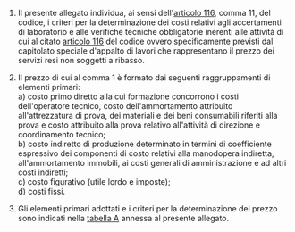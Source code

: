 1. Il presente allegato individua, ai sensi dell'[articolo 116](/articolo-116/2), comma 11, del codice, i criteri per la determinazione dei costi relativi agli accertamenti di laboratorio e alle verifiche tecniche obbligatorie inerenti alle attività di cui al citato [articolo 116](/articolo-116/2) del codice ovvero specificamente previsti dal capitolato speciale d'appalto di lavori che rappresentano il prezzo dei servizi resi non soggetti a ribasso.

2. Il prezzo di cui al comma 1 è formato dai seguenti raggruppamenti di elementi primari:<br>a) costo primo diretto alla cui formazione concorrono i costi dell'operatore tecnico, costo dell'ammortamento attribuito all'attrezzatura di prova, dei materiali e dei beni consumabili riferiti alla prova e costo attribuito alla prova relativo all'attività di direzione e coordinamento tecnico;<br>b) costo indiretto di produzione determinato in termini di coefficiente espressivo dei componenti di costo relativi alla manodopera indiretta, all'ammortamento immobili, ai costi generali di amministrazione e ad altri costi indiretti;<br>c) costo figurativo (utile lordo e imposte);<br>d) costi fissi.

3. Gli elementi primari adottati e i criteri per la determinazione del prezzo sono indicati nella [tabella A](/allegato-2.15-tabella-A/1) annessa al presente allegato.